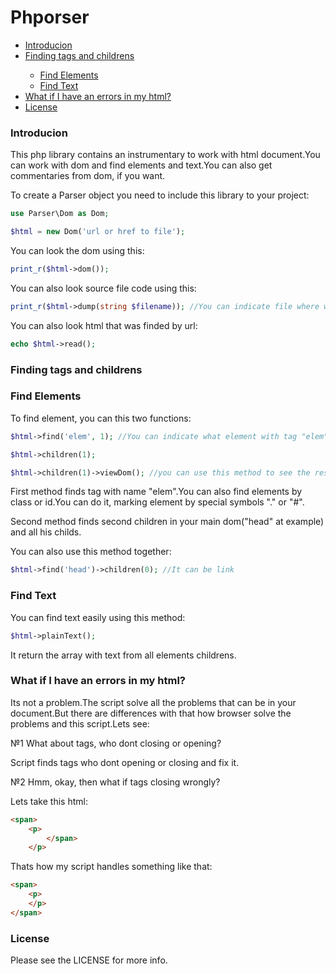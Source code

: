 # Phporser

<ul>
	<li><a href="#Introducion">Introducion</a></li>
	<li><a href="#Find">Finding tags and childrens</a></li>
		<ul>
			<li><a href="#Find$Elements">Find Elements</a></li>
			<li><a href="#Find$Text">Find Text</a></li>
		</ul>
	<li><a href="#Errors">What if I have an errors in my html?</a></li>
	<li><a href="#License">License</a></li>
</ul>

<h3 id = 'Introducion'>Introducion</h3>

This php library contains an instrumentary to work with html document.You can work with dom and find elements and text.You can also get commentaries from dom, if you want.

To create a Parser object you need to include this library to your project:

```PHP
use Parser\Dom as Dom;

$html = new Dom('url or href to file');

```

You can look the dom using this:

```PHP
print_r($html->dom());

```

You can also look source file code using this:

```PHP
print_r($html->dump(string $filename)); //You can indicate file where will be writen dump file.

```

You can also look html that was finded by url:

```PHP
echo $html->read();
```

<h3 id = 'Find'>Finding tags and childrens</h3>

<h3 id = 'Find$Elements'>Find Elements</h3>

To find element, you can this two functions:

```PHP
$html->find('elem', 1); //You can indicate what element with tag "elem" you want to get

$html->children(1);

$html->children(1)->viewDom(); //you can use this method to see the result that will finded by script.
```

First method finds tag with name "elem".You can also find elements by class or id.You can do it, marking element by special symbols "." or "#".

Second method finds second children in your main dom("head" at example) and all his childs.

You can also use this method together:

```PHP
$html->find('head')->children(0); //It can be link

```

<h3 id = 'Find$Text'>Find Text</h3>

You can find text easily using this method:

```PHP
$html->plainText();

```

It return the array with text from all elements childrens.

<h3 id = 'Errors'>What if I have an errors in my html?</h3>

Its not a problem.The script solve all the problems that can be in your document.But there are differences with that how browser solve the problems and this script.Lets see:

№1 What about tags, who dont closing or opening?

Script finds tags who dont opening or closing and fix it.

№2 Hmm, okay, then what if tags closing wrongly?

Lets take this html:
```HTML
<span>
	<p>
		</span>
	</p>
```

Thats how my script handles something like that:

```HTML
<span>
	<p>
	</p>
</span>
```

<h3 id='License'>License</h3>

Please see the LICENSE for more info.

